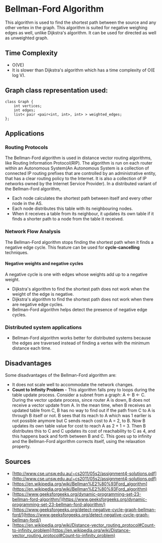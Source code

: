 # Bellman-Ford Algorithm

This algorithm is used to find the shortest path between the source and any other vertex in the graph. This algorithm is suited for negative weighing edges as well, unlike Dijkstra's algorithm. It can be used for directed as well as unweighted graph. 

## Time Complexity 

* O(VE)
* It is slower than Dijkstra's algorithm which has a time complexity of O(E log V).

## Graph class representation used: 

```
class Graph {
    int vertices;
    int edges;
    list< pair <pair<int, int>, int> > weighted_edges;
};
```

## Applications 

### Routing Protocols

The Bellman-Ford algorithm is used in distance vector routing algorithms, like Routing Information Protocol(RIP). The algorithm is run on each router within an Autonomous System(An Autonomous System is a collection of connected IP routing prefixes that are controlled by an administrative entity, that has a clear routing policy to the Internet. It is also a collection of IP networks owned by the Internet Service Provider). In a distributed variant of the Bellman-Ford algorithm, 
* Each node calculates the shortest path between itself and every other node in the AS.
* Each node distributes this table with its neighbouring nodes. 
* When it receives a table from its neighbour, it updates its own table if it finds a shorter path to a node from the table it received. 

### Network Flow Analysis

The Bellman-Ford algorithm stops finding the shortest path when it finds a negative edge cycle. This feature can be used for __cycle-cancelling__ techniques.

#### Negative weights and negative cycles

A negative cycle is one with edges whose weights add up to a negative weight.

* Dijkstra's algorithm to find the shortest path does not work when the weight of the edge is negative. 
* Dijkstra's algorithm to find the shortest path does not work when there are negative edge cycles. 
* Bellman-Ford algorithm helps detect the presence of negative edge cycles. 

### Distributed system applications 

* Bellman-Ford algorithm works better for distributed systems because the edges are traversed instead of finding a vertex with the minimum distance each time. 

## Disadvantages

Some disadvantages of the Bellman-Ford algorithm are:

* It does not scale well to accommodate the network changes. 
* __Count to Infinity Problem__ - This algorithm falls prey to loops during the table update process. Consider a subnet from a graph: A <- B <- C. During the vector update process, since router A is down, B does not receive a vector update from A. In the mean time, when B receives an updated table from C, B has no way to find out if the path from C to A is through B itself or not. B sees that its reach to A which was 1 earlier is not possible anymore but C sends reach cost to A = 2, to B. Now B updates its own table value for cost to reach A as 2 + 1 = 3. Then B distributes this to C and C updates its cost of reachability to C as 4, and this happens back and forth between B and C. This goes up to infinity and the Bellman-Ford algorithm corrects itself, using the relaxation property. 

## Sources 

* [http://www.cse.unsw.edu.au/~cs2011/05s2/assignment4-solutions.pdf](http://www.cse.unsw.edu.au/~cs2011/05s2/assignment4-solutions.pdf)
* [https://en.wikipedia.org/wiki/Bellman%E2%80%93Ford_algorithm](https://en.wikipedia.org/wiki/Bellman%E2%80%93Ford_algorithm)
* [https://www.geeksforgeeks.org/dynamic-programming-set-23-bellman-ford-algorithm/](https://www.geeksforgeeks.org/dynamic-programming-set-23-bellman-ford-algorithm/)
* [https://www.geeksforgeeks.org/detect-negative-cycle-graph-bellman-ford/](https://www.geeksforgeeks.org/detect-negative-cycle-graph-bellman-ford/)
* [https://en.wikipedia.org/wiki/Distance-vector_routing_protocol#Count-to-infinity_problem](https://en.wikipedia.org/wiki/Distance-vector_routing_protocol#Count-to-infinity_problem)
